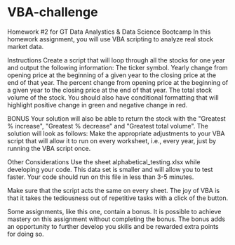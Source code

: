# VBA-challenge

Homework #2 for GT Data Analystics & Data Science Bootcamp
In this homework assignment, you will use VBA scripting to analyze real stock market data.

Instructions
Create a script that will loop through all the stocks for one year and output the following information:
The ticker symbol.
Yearly change from opening price at the beginning of a given year to the closing price at the end of that year.
The percent change from opening price at the beginning of a given year to the closing price at the end of that year.
The total stock volume of the stock.
You should also have conditional formatting that will highlight positive change in green and negative change in red.

BONUS
Your solution will also be able to return the stock with the "Greatest % increase", "Greatest % decrease" and "Greatest total volume". The solution will look as follows:
Make the appropriate adjustments to your VBA script that will allow it to run on every worksheet, i.e., every year, just by running the VBA script once.

Other Considerations
Use the sheet alphabetical_testing.xlsx while developing your code. This data set is smaller and will allow you to test faster. Your code should run on this file in less than 3-5 minutes.

Make sure that the script acts the same on every sheet. The joy of VBA is that it takes the tediousness out of repetitive tasks with a click of the button.

Some assignments, like this one, contain a bonus. It is possible to achieve mastery on this assignment without completing the bonus. The bonus adds an opportunity to further develop you skills and be rewarded extra points for doing so.
